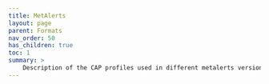 ```yaml
---
title: MetAlerts
layout: page
parent: Formats
nav_order: 50
has_children: true
toc: 1
summary: >
    Description of the CAP profiles used in different metalerts versions
---
```

